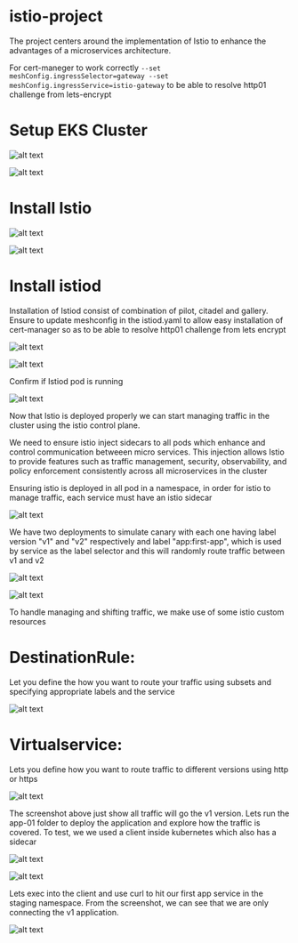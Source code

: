 # istio-project

The project centers around the implementation of Istio to enhance the advantages of a microservices architecture.

For cert-maneger to work correctly `--set meshConfig.ingressSelector=gateway --set meshConfig.ingressService=istio-gateway` to be able to resolve http01 challenge from lets-encrypt


# Setup EKS Cluster
![alt text](<png/Pasted Graphic 20.png>)

![alt text](<png/Pasted Graphic 21.png>)

# Install Istio

![alt text](<png/Pasted Graphic 22.png>)

![alt text](<png/Pasted Graphic 23.png>)

# Install istiod
Installation of Istiod consist of combination of pilot, citadel and gallery.
Ensure to update meshconfig in the istiod.yaml to allow easy installation of cert-manager so as to be able to resolve http01 challenge from lets encrypt

![alt text](global-2.png)

![alt text](<png/Pasted Graphic 24.png>)

Confirm if Istiod pod is running

![alt text](<Pasted Graphic 26.png>)

Now that Istio is deployed properly we can start managing traffic in the cluster using the istio control plane.

We need to ensure istio inject sidecars to all pods which enhance and control communication betweeen micro services. This injection allows Istio to provide features such as traffic management, security, observability, and policy enforcement consistently across all microservices in the cluster

Ensuring istio is deployed in all pod in a namespace, in order for istio to manage traffic, each service must have an istio sidecar

![alt text](<Pasted Graphic 2.png>)


We have two deployments to simulate canary with each one having label version "v1" and "v2"  respectively and label "app:first-app", which is used by service as the label selector and this will randomly route traffic between v1 and v2

![alt text](<Pasted Graphic 3.png>)

![alt text](<io.k8s.api.core.v1.Service (v1@service.json)  You, 2 days ago l.png>)

To handle managing and shifting traffic, we make use of some istio custom resources

# DestinationRule: 
Let you define the how you want to route your traffic using subsets and specifying appropriate labels and the service 

![alt text](<You, 2 days ago  1 author (You).png>)

# Virtualservice:
Lets you define how you want to route traffic to different versions using http or https

![alt text](<kind VirtualService.png>)

The screenshot above just show all traffic will go the v1 version. Lets run the app-01 folder to deploy the application and explore how the traffic is covered. To test, we we used a client inside kubernetes which also has a sidecar 

![alt text](<Pasted Graphic 7.png>)

![alt text](<deployment.appsfirst-app-v2 unchanged.png>)

Lets exec into the client and use curl to hit our first app service in the staging namespace. From the screenshot, we can see that we are only connecting the v1 application.

![alt text](image.png)

